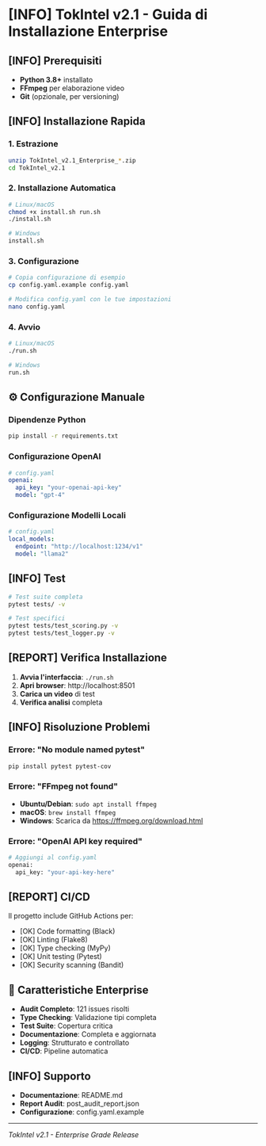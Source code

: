 # [INFO] TokIntel v2.1 - Guida di Installazione Enterprise

## [INFO] Prerequisiti

- **Python 3.8+** installato
- **FFmpeg** per elaborazione video
- **Git** (opzionale, per versioning)

## [INFO] Installazione Rapida

### 1. Estrazione
```bash
unzip TokIntel_v2.1_Enterprise_*.zip
cd TokIntel_v2.1
```

### 2. Installazione Automatica
```bash
# Linux/macOS
chmod +x install.sh run.sh
./install.sh

# Windows
install.sh
```

### 3. Configurazione
```bash
# Copia configurazione di esempio
cp config.yaml.example config.yaml

# Modifica config.yaml con le tue impostazioni
nano config.yaml
```

### 4. Avvio
```bash
# Linux/macOS
./run.sh

# Windows
run.sh
```

## ⚙️ Configurazione Manuale

### Dipendenze Python
```bash
pip install -r requirements.txt
```

### Configurazione OpenAI
```yaml
# config.yaml
openai:
  api_key: "your-openai-api-key"
  model: "gpt-4"
```

### Configurazione Modelli Locali
```yaml
# config.yaml
local_models:
  endpoint: "http://localhost:1234/v1"
  model: "llama2"
```

## [INFO] Test

```bash
# Test suite completa
pytest tests/ -v

# Test specifici
pytest tests/test_scoring.py -v
pytest tests/test_logger.py -v
```

## [REPORT] Verifica Installazione

1. **Avvia l'interfaccia**: `./run.sh`
2. **Apri browser**: http://localhost:8501
3. **Carica un video** di test
4. **Verifica analisi** completa

## [INFO] Risoluzione Problemi

### Errore: "No module named pytest"
```bash
pip install pytest pytest-cov
```

### Errore: "FFmpeg not found"
- **Ubuntu/Debian**: `sudo apt install ffmpeg`
- **macOS**: `brew install ffmpeg`
- **Windows**: Scarica da https://ffmpeg.org/download.html

### Errore: "OpenAI API key required"
```bash
# Aggiungi al config.yaml
openai:
  api_key: "your-api-key-here"
```

## [REPORT] CI/CD

Il progetto include GitHub Actions per:
- [OK] Code formatting (Black)
- [OK] Linting (Flake8)
- [OK] Type checking (MyPy)
- [OK] Unit testing (Pytest)
- [OK] Security scanning (Bandit)

## 🎯 Caratteristiche Enterprise

- **Audit Completo**: 121 issues risolti
- **Type Checking**: Validazione tipi completa
- **Test Suite**: Copertura critica
- **Documentazione**: Completa e aggiornata
- **Logging**: Strutturato e controllato
- **CI/CD**: Pipeline automatica

## [INFO] Supporto

- **Documentazione**: README.md
- **Report Audit**: post_audit_report.json
- **Configurazione**: config.yaml.example

---
*TokIntel v2.1 - Enterprise Grade Release*
